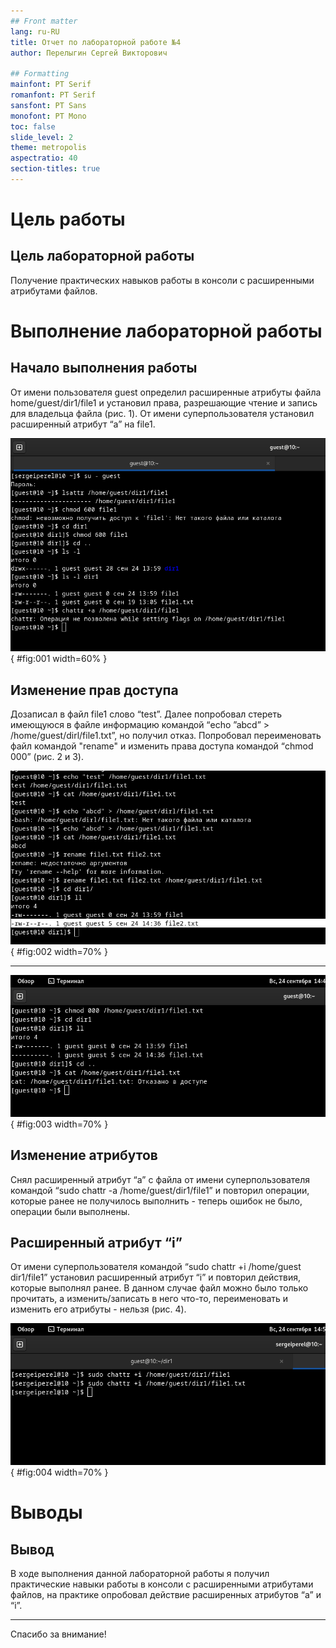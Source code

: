 ```yaml
---
## Front matter
lang: ru-RU
title: Отчет по лабораторной работе №4
author: Перелыгин Сергей Викторович

## Formatting
mainfont: PT Serif
romanfont: PT Serif
sansfont: PT Sans
monofont: PT Mono
toc: false
slide_level: 2
theme: metropolis
aspectratio: 40
section-titles: true
---
```


# Цель работы

## Цель лабораторной работы

Получение практических навыков работы в консоли с расширенными атрибутами файлов.

# Выполнение лабораторной работы

## Начало выполнения работы

От имени пользователя guest определил расширенные атрибуты файла home/guest/dir1/file1 и установил права, разрешающие чтение и запись для владельца файла (рис. 1). От имени суперпользователя установил расширенный атрибут “a” на file1.

![Расширенные атрибуты файла](primages/1.png){ #fig:001 width=60% }

## Изменение прав доступа

Дозаписал в файл file1 слово “test”. Далее попробовал стереть имеющуюся в файле информацию командой “echo ”abcd” > /home/guest/dirl/file1.txt”, но получил отказ. Попробовал переименовать файл командой "rename" и изменить права доступа командой “chmod 000” (рис. 2 и 3).

![Установка расширенного атрибута "а" от имени суперпользователя](primages/3.png){ #fig:002 width=70% }

---

![Изменение прав доступа](primages/4.png){ #fig:003 width=70% }

## Изменение атрибутов

Снял расширенный атрибут “a” с файла от имени суперпользователя командой “sudo chattr -a /home/guest/dir1/file1” и повторил операции, которые ранее не получилось выполнить - теперь ошибок не было, операции были выполнены.

## Расширенный атрибут “i”

От имени суперпользователя командой “sudo chattr +i /home/guest dir1/file1” установил расширенный атрибут “i” и повторил действия, которые выполнял ранее. В данном случае файл можно было только прочитать, а изменить/записать в него что-то, переименовать и изменить его атрибуты - нельзя (рис. 4).

![Установки атрибута “i”](primages/5.png){ #fig:004 width=70% }


# Выводы

## Вывод

В ходе выполнения данной лабораторной работы я получил практические навыки работы в консоли с расширенными атрибутами файлов, на практике
опробовал действие расширенных атрибутов “a” и “i”.

---

Спасибо за внимание!










